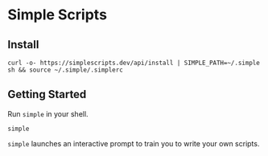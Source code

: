 # Simple Scripts

## Install

```shell
curl -o- https://simplescripts.dev/api/install | SIMPLE_PATH=~/.simple sh && source ~/.simple/.simplerc
```

## Getting Started

Run `simple` in your shell.

```shell
simple
```

`simple` launches an interactive prompt to train you to write your own scripts.
